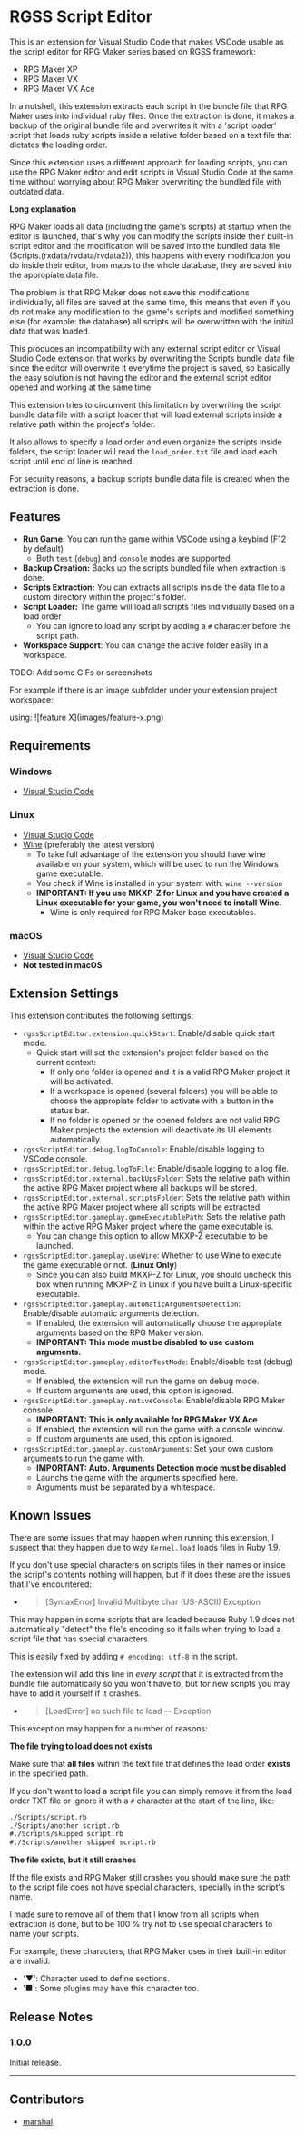 # RGSS Script Editor

This is an extension for Visual Studio Code that makes VSCode usable as the script editor for RPG Maker series based on RGSS framework:
- RPG Maker XP
- RPG Maker VX
- RPG Maker VX Ace

In a nutshell, this extension extracts each script in the bundle file that RPG Maker uses into individual ruby files.
Once the extraction is done, it makes a backup of the original bundle file and overwrites it with a 'script loader' script that loads ruby scripts inside a relative folder based on a text file that dictates the loading order.

Since this extension uses a different approach for loading scripts, you can use the RPG Maker editor and edit scripts in Visual Studio Code at the same time without worrying about RPG Maker overwriting the bundled file with outdated data.

**Long explanation**

RPG Maker loads all data (including the game's scripts) at startup when the editor is launched, that's why you can modify the scripts inside their built-in script editor and the modification will be saved into the bundled data file (Scripts.(rxdata/rvdata/rvdata2)), this happens with every modification you do inside their editor, from maps to the whole database, they are saved into the appropiate data file.

The problem is that RPG Maker does not save this modifications individually, all files are saved at the same time, this means that even if you do not make any modification to the game's scripts and modified something else (for example: the database) all scripts will be overwritten with the initial data that was loaded.

This produces an incompatibility with any external script editor or Visual Studio Code extension that works by overwriting the Scripts bundle data file since the editor will overwrite it everytime the project is saved, so basically the easy solution is not having the editor and the external script editor opened and working at the same time. 

This extension tries to circumvent this limitation by overwriting the script bundle data file with a script loader that will load external scripts inside a relative path within the project's folder.

It also allows to specify a load order and even organize the scripts inside folders, the script loader will read the ``load_order.txt`` file and load each script until end of line is reached.

For security reasons, a backup scripts bundle data file is created when the extraction is done.

## Features

- **Run Game:** You can run the game within VSCode using a keybind (F12 by default)
  - Both `test` (`debug`) and `console` modes are supported.
- **Backup Creation:** Backs up the scripts bundled file when extraction is done.
- **Scripts Extraction:** You can extracts all scripts inside the data file to a custom directory within the project's folder.
- **Script Loader:** The game will load all scripts files individually based on a load order
  - You can ignore to load any script by adding a `#` character before the script path.
- **Workspace Support**: You can change the active folder easily in a workspace.

TODO: Add some GIFs or screenshots

For example if there is an image subfolder under your extension project workspace:

using: \!\[feature X\]\(images/feature-x.png\)

## Requirements

### Windows
- [Visual Studio Code](https://code.visualstudio.com/)
### Linux
- [Visual Studio Code](https://code.visualstudio.com/)
- [Wine](https://www.winehq.org/) (preferably the latest version)
  - To take full advantage of the extension you should have wine available on your system, which will be used to run the Windows game executable.
  - You check if Wine is installed in your system with: ``wine --version``
  - **IMPORTANT: If you use MKXP-Z for Linux and you have created a Linux executable for your game, you won't need to install Wine.** 
    - Wine is only required for RPG Maker base executables.
### macOS
- [Visual Studio Code](https://code.visualstudio.com/)
- **Not tested in macOS**

## Extension Settings

This extension contributes the following settings:

* `rgssScriptEditor.extension.quickStart`: Enable/disable quick start mode.
  * Quick start will set the extension's project folder based on the current context:
    * If only one folder is opened and it is a valid RPG Maker project it will be activated.
    * If a workspace is opened (several folders) you will be able to choose the appropiate folder to activate with a button in the status bar.
    * If no folder is opened or the opened folders are not valid RPG Maker projects the extension will deactivate its UI elements automatically.
* `rgssScriptEditor.debug.logToConsole`: Enable/disable logging to VSCode console.
* `rgssScriptEditor.debug.logToFile`: Enable/disable logging to a log file.
* `rgssScriptEditor.external.backUpsFolder`: Sets the relative path within the active RPG Maker project where all backups will be stored.
* `rgssScriptEditor.external.scriptsFolder`: Sets the relative path within the active RPG Maker project where all scripts will be extracted.
* `rgssScriptEditor.gameplay.gameExecutablePath`: Sets the relative path within the active RPG Maker project where the game executable is.
  * You can change this option to allow MKXP-Z executable to be launched.
* `rgssScriptEditor.gameplay.useWine`: Whether to use Wine to execute the game executable or not. (**Linux Only**)
  * Since you can also build MKXP-Z for Linux, you should uncheck this box when running MKXP-Z in Linux if you have built a Linux-specific executable.
* `rgssScriptEditor.gameplay.automaticArgumentsDetection`: Enable/disable automatic arguments detection.
  * If enabled, the extension will automatically choose the appropiate arguments based on the RPG Maker version.
  * **IMPORTANT: This mode must be disabled to use custom arguments.**
* `rgssScriptEditor.gameplay.editorTestMode`: Enable/disable test (debug) mode.
  * If enabled, the extension will run the game on debug mode.
  * If custom arguments are used, this option is ignored.
* `rgssScriptEditor.gameplay.nativeConsole`: Enable/disable RPG Maker console.
  * **IMPORTANT: This is only available for RPG Maker VX Ace**
  * If enabled, the extension will run the game with a console window.
  * If custom arguments are used, this option is ignored.
* `rgssScriptEditor.gameplay.customArguments`: Set your own custom arguments to run the game with.
  * **IMPORTANT: Auto. Arguments Detection mode must be disabled**
  * Launchs the game with the arguments specified here.
  * Arguments must be separated by a whitespace.

## Known Issues

There are some issues that may happen when running this extension, I suspect that they happen due to way ``Kernel.load`` loads files in Ruby 1.9.

If you don't use special characters on scripts files in their names or inside the script's contents nothing will happen, but if it does these are the issues that I've encountered:

* > [SyntaxError] Invalid Multibyte char (US-ASCII) Exception

This may happen in some scripts that are loaded because Ruby 1.9 does not automatically "detect" the file's encoding
so it fails when trying to load a script file that has special characters.

This is easily fixed by adding ``# encoding: utf-8`` in the script.

The extension will add this line in *every script* that it is extracted from the bundle file automatically so you won't have to, but for new scripts you may have to add it yourself if it crashes.

* > [LoadError] no such file to load -- Exception

This exception may happen for a number of reasons:

**The file trying to load does not exists**

Make sure that **all files** within the text file that defines the load order **exists** in the specified path.

If you don't want to load a script file you can simply remove it from the load order TXT file or ignore it with a `#` character at the start of the line, like:
```txt
./Scripts/script.rb
./Scripts/another script.rb
#./Scripts/skipped script.rb
#./Scripts/another skipped script.rb
```

**The file exists, but it still crashes**

If the file exists and RPG Maker still crashes you should make sure the path to the script file does not have special characters, specially in the script's name.

I made sure to remove all of them that I know from all scripts when extraction is done, but to be 100 % try not to use special characters to name your scripts.

For example, these characters, that RPG Maker uses in their built-in editor are invalid:
  - '▼': Character used to define sections.
  - '■': Some plugins may have this character too.

## Release Notes

### 1.0.0

Initial release.

---

## Contributors
- [marshal](https://github.com/hyrious/marshal)
